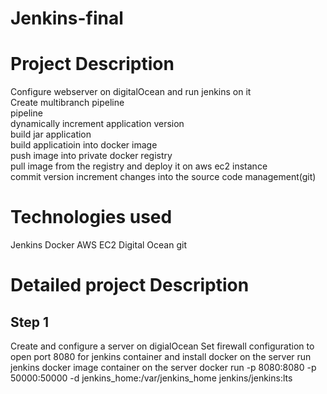 # Jenkins-final
# Project Description

   Configure webserver on digitalOcean and run jenkins on it <br/>
   Create multibranch pipeline <br/>
   pipeline <br/>
   dynamically increment application version <br/>
   build jar application <br/>
   build applicatioin into docker image <br/>
   push image into private docker registry <br/>
   pull image from the registry and deploy it on aws ec2 instance <br/>
   commit version increment changes into the source code management(git) <br/>
  
  

# Technologies used
  Jenkins
  Docker
  AWS EC2
  Digital Ocean
  git
# Detailed project Description
## Step 1
  Create and configure a server on digialOcean
  Set firewall configuration to open port 8080 for jenkins container and install docker on the server
  run jenkins docker image container on the server
       docker run -p 8080:8080 -p 50000:50000 -d jenkins_home:/var/jenkins_home jenkins/jenkins:lts
       

